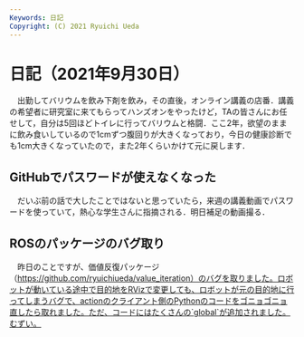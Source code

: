 ```yaml
---
Keywords: 日記
Copyright: (C) 2021 Ryuichi Ueda
---
```


# 日記（2021年9月30日）

　出勤してバリウムを飲み下剤を飲み，その直後，オンライン講義の店番．講義の希望者に研究室に来てもらってハンズオンをやったけど，TAの皆さんにお任せして，自分は5回ほどトイレに行ってバリウムと格闘．ここ2年，欲望のままに飲み食いしているので1cmずつ腹回りが大きくなっており，今日の健康診断でも1cm大きくなっていたので，また2年くらいかけて元に戻します．

## GitHubでパスワードが使えなくなった

　だいぶ前の話で大したことではないと思っていたら，来週の講義動画でパスワードを使っていて，熱心な学生さんに指摘される．明日補足の動画撮る．


## ROSのパッケージのバグ取り

　昨日のことですが、価値反復パッケージ（https://github.com/ryuichiueda/value_iteration）のバグを取りました。ロボットが動いている途中で目的地をRVizで変更しても、ロボットが元の目的地に行ってしまうバグで、actionのクライアント側のPythonのコードをゴニョゴニョ直したら取れました。ただ、コードにはたくさんの`global`が追加されました。むずい。